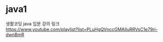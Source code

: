 # java1

생활코딩 java 입문 강의 링크 <br>
https://www.youtube.com/playlist?list=PLuHgQVnccGMAIluRRVsC1e79ri-dwnBmR



